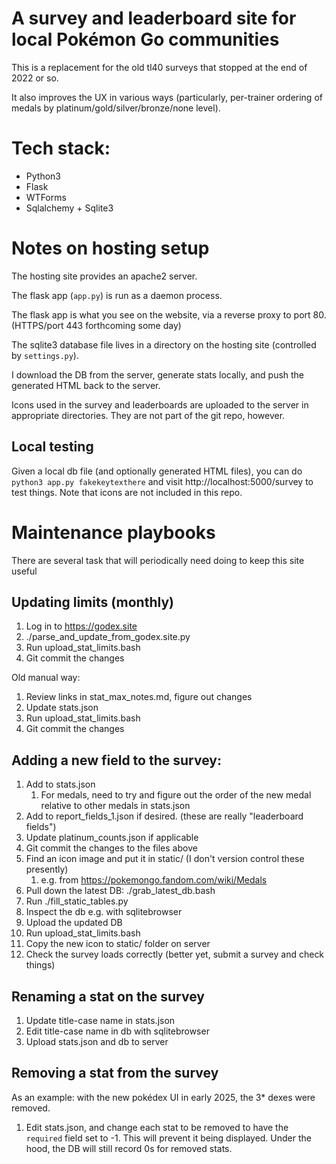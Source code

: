 # A survey and leaderboard site for local Pokémon Go communities

This is a replacement for the old tl40 surveys that stopped at the end of 2022 or so.

It also improves the UX in various ways (particularly, per-trainer ordering of medals by platinum/gold/silver/bronze/none level).


# Tech stack:

- Python3
- Flask
- WTForms
- Sqlalchemy + Sqlite3

# Notes on hosting setup
The hosting site provides an apache2 server.

The flask app (`app.py`) is run as a daemon process.

The flask app is what you see on the website, via a reverse proxy to port 80. (HTTPS/port 443 forthcoming some day)

The sqlite3 database file lives in a directory on the hosting site (controlled by `settings.py`).

I download the DB from the server, generate stats locally, and push the generated HTML back to the server.

Icons used in the survey and leaderboards are uploaded to the server in appropriate directories. They are not part of the git repo, however.

## Local testing

Given a local db file (and optionally generated HTML files), you can do `python3 app.py fakekeytexthere` and visit http://localhost:5000/survey to test things. Note that icons are not included in this repo.

# Maintenance playbooks

There are several task that will periodically need doing to keep this site useful

## Updating limits (monthly)

1. Log in to https://godex.site
1. ./parse_and_update_from_godex.site.py
1. Run upload_stat_limits.bash
1. Git commit the changes

Old manual way:

1. Review links in stat_max_notes.md, figure out changes
1. Update stats.json
1. Run upload_stat_limits.bash
1. Git commit the changes

## Adding a new field to the survey:

1. Add to stats.json
    1. For medals, need to try and figure out the order of the new medal relative to other medals in stats.json
1. Add to report_fields_1.json if desired. (these are really "leaderboard fields")
1. Update platinum_counts.json if applicable
1. Git commit the changes to the files above
1. Find an icon image and put it in static/ (I don't version control these presently)
    1. e.g. from https://pokemongo.fandom.com/wiki/Medals
1. Pull down the latest DB: ./grab_latest_db.bash
1. Run ./fill_static_tables.py
1. Inspect the db e.g. with sqlitebrowser
1. Upload the updated DB
1. Run upload_stat_limits.bash
1. Copy the new icon to static/ folder on server
1. Check the survey loads correctly (better yet, submit a survey and check things)

## Renaming a stat on the survey
1. Update title-case name in stats.json
1. Edit title-case name in db with sqlitebrowser
1. Upload stats.json and db to server

## Removing a stat from the survey
As an example: with the new pokédex UI in early 2025, the 3* dexes were removed.

1. Edit stats.json, and change each stat to be removed to have the `required` field set to -1.
   This will prevent it being displayed. Under the hood, the DB will still record 0s for removed
   stats.

